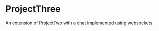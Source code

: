 # ProjectThree
An extension of [ProjectTwo](https://github.com/A1-exe/ProjectTwo) with a chat implemented using websockets.
